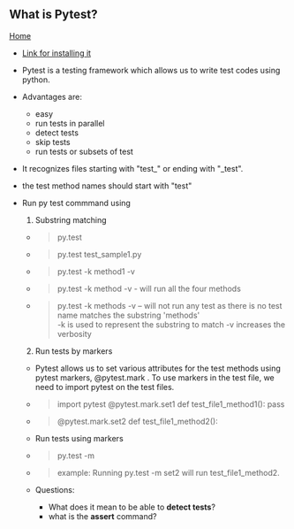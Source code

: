 ## What is Pytest?
[Home](../README.md)  
* [Link for installing it](https://www.guru99.com/pytest-tutorial.html)  

* Pytest is a testing framework which allows us to write test codes using python.  

* Advantages are:
    * easy
    * run tests in parallel
    * detect tests
    * skip tests
    * run tests or subsets of test

* It recognizes files starting with "test_" or ending with "_test".
* the test method names should start with "test"

* Run py test commmand using   
  1. Substring matching 
    *  >py.test  
    *  >py.test test_sample1.py  
    *  >py.test -k method1 -v  
    *  >py.test -k method -v - will run all the four methods  
    *  >py.test -k methods -v – will not run any test as there is no test name matches the substring 'methods'  
-k <expression> is used to represent the substring to match
-v increases the verbosity  

  2. Run tests by markers  
    * Pytest allows us to set various attributes for the test methods using pytest markers, @pytest.mark . To use markers in the test file, we need to import pytest on the test files.  
    *  >import pytest
@pytest.mark.set1
def test_file1_method1(): pass  

  *  >@pytest.mark.set2
def test_file1_method2():  

  *   Run tests using markers
    *  >py.test -m <name>  
    *  >example: Running py.test -m set2 will run test_file1_method2.  
  * Questions:
    * What does it mean to be able to __detect tests__?
    * what is the __assert__ command?
